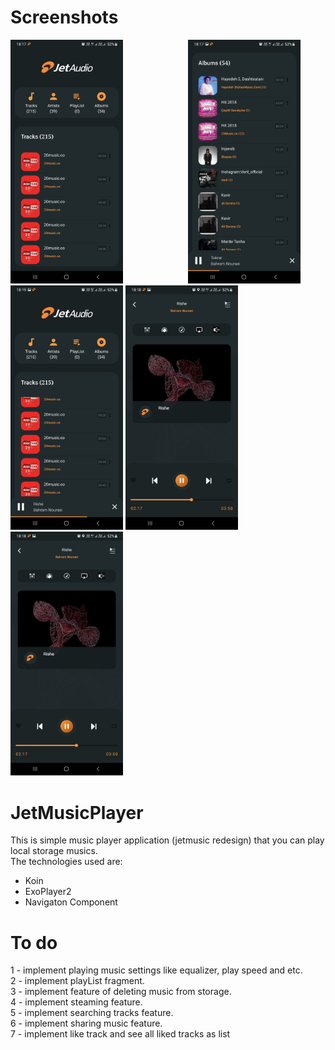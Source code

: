 # Screenshots
<div>
  <img src="/screenshots/1.jpg" width="180" style="margin-right:100px"/>
  <img src="/screenshots/2.jpg" width="180"/>
  <img src="/screenshots/3.jpg" width="180"/>
  <img src="/screenshots/4.jpg" width="180"/>
  <img src="/screenshots/4.jpg" width="180"/>
</div>

# JetMusicPlayer

This is simple music player application (jetmusic redesign) that you can play local storage musics.<br />
The technologies used are:<br />
* Koin
* ExoPlayer2
* Navigaton Component


# To do
1 - implement playing music settings like equalizer, play speed and etc.<br />
2 - implement playList fragment.<br />
3 - implement feature of deleting music from storage.<br />
4 - implement steaming feature.<br />
5 - implement searching tracks feature.<br />
6 - implement sharing music feature.<br />
7 - implement like track and see all liked tracks as list<br />
